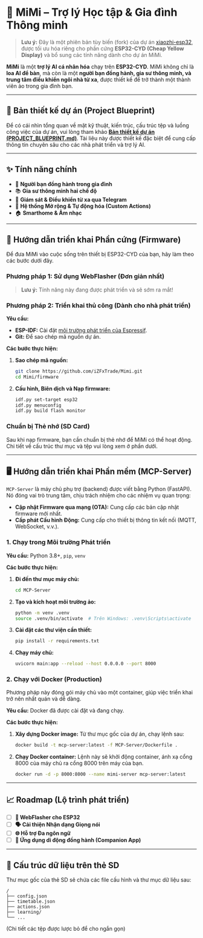 # 🎀 MiMi – Trợ lý Học tập & Gia đình Thông minh

> **Lưu ý:** Đây là một phiên bản tùy biến (fork) của dự án [xiaozhi-esp32](https://github.com/78/xiaozhi-esp32), được tối ưu hóa riêng cho phần cứng **ESP32-CYD (Cheap Yellow Display)** và bổ sung các tính năng dành cho dự án MiMi.

**MiMi** là một **trợ lý AI cá nhân hóa** chạy trên **ESP32-CYD**. MiMi không chỉ là **loa AI để bàn**, mà còn là một **người bạn đồng hành, gia sư thông minh, và trung tâm điều khiển ngôi nhà từ xa**, được thiết kế để trở thành một thành viên ảo trong gia đình bạn.

---

## 📖 Bản thiết kế dự án (Project Blueprint)

Để có cái nhìn tổng quan về mặt kỹ thuật, kiến trúc, cấu trúc tệp và luồng công việc của dự án, vui lòng tham khảo **[Bản thiết kế dự án (PROJECT_BLUEPRINT.md)](./PROJECT_BLUEPRINT.md)**. Tài liệu này được thiết kế đặc biệt để cung cấp thông tin chuyên sâu cho các nhà phát triển và trợ lý AI.

---

## ✨ Tính năng chính

*   💖 **Người bạn đồng hành trong gia đình**
*   📚 **Gia sư thông minh hai chế độ**
*   📱 **Giám sát & Điều khiển từ xa qua Telegram**
*   🔌 **Hệ thống Mở rộng & Tự động hóa (Custom Actions)**
*   🏠 **Smarthome & Âm nhạc**

---

## 🚀 Hướng dẫn triển khai Phần cứng (Firmware)

Để đưa MiMi vào cuộc sống trên thiết bị ESP32-CYD của bạn, hãy làm theo các bước dưới đây.

### Phương pháp 1: Sử dụng WebFlasher (Đơn giản nhất)

> **Lưu ý:** Tính năng này đang được phát triển và sẽ sớm ra mắt!

### Phương pháp 2: Triển khai thủ công (Dành cho nhà phát triển)

**Yêu cầu:**

*   **ESP-IDF:** Cài đặt [môi trường phát triển của Espressif](https://docs.espressif.com/projects/esp-idf/en/latest/esp32/get-started/).
*   **Git:** Để sao chép mã nguồn dự án.

**Các bước thực hiện:**

1.  **Sao chép mã nguồn:**
    ```bash
    git clone https://github.com/iZFxTrade/Mimi.git
    cd Mimi/firmware
    ```

2.  **Cấu hình, Biên dịch và Nạp firmware:**
    ```bash
    idf.py set-target esp32
    idf.py menuconfig
    idf.py build flash monitor
    ```

### Chuẩn bị Thẻ nhớ (SD Card)

Sau khi nạp firmware, bạn cần chuẩn bị thẻ nhớ để MiMi có thể hoạt động. Chi tiết về cấu trúc thư mục và tệp vui lòng xem ở phần dưới.

---

## 🖥️ Hướng dẫn triển khai Phần mềm (MCP-Server)

`MCP-Server` là máy chủ phụ trợ (backend) được viết bằng Python (FastAPI). Nó đóng vai trò trung tâm, chịu trách nhiệm cho các nhiệm vụ quan trọng:

*   **Cập nhật Firmware qua mạng (OTA):** Cung cấp các bản cập nhật firmware mới nhất.
*   **Cấp phát Cấu hình Động:** Cung cấp cho thiết bị thông tin kết nối (MQTT, WebSocket, v.v.).

### 1. Chạy trong Môi trường Phát triển

**Yêu cầu:** Python 3.8+, `pip`, `venv`

**Các bước thực hiện:**

1.  **Đi đến thư mục máy chủ:**
    ```bash
    cd MCP-Server
    ```

2.  **Tạo và kích hoạt môi trường ảo:**
    ```bash
    python -m venv .venv
    source .venv/bin/activate  # Trên Windows: .venv\Scripts\activate
    ```

3.  **Cài đặt các thư viện cần thiết:**
    ```bash
    pip install -r requirements.txt
    ```

4.  **Chạy máy chủ:**
    ```bash
    uvicorn main:app --reload --host 0.0.0.0 --port 8000
    ```

### 2. Chạy với Docker (Production)

Phương pháp này đóng gói máy chủ vào một container, giúp việc triển khai trở nên nhất quán và dễ dàng.

**Yêu cầu:** Docker đã được cài đặt và đang chạy.

**Các bước thực hiện:**

1.  **Xây dựng Docker image:**
    Từ thư mục gốc của dự án, chạy lệnh sau:
    ```bash
    docker build -t mcp-server:latest -f MCP-Server/Dockerfile .
    ```

2.  **Chạy Docker container:**
    Lệnh này sẽ khởi động container, ánh xạ cổng 8000 của máy chủ ra cổng 8000 trên máy của bạn.
    ```bash
    docker run -d -p 8000:8000 --name mimi-server mcp-server:latest
    ```

---

## 📈 Roadmap (Lộ trình phát triển)

*   [ ] **🚀 WebFlasher cho ESP32**
*   [ ] **🗣️ Cải thiện Nhận dạng Giọng nói**
*   [ ] **🌐 Hỗ trợ Đa ngôn ngữ**
*   [ ] **📱 Ứng dụng di động đồng hành (Companion App)**

---

## 📂 Cấu trúc dữ liệu trên thẻ SD

Thư mục gốc của thẻ SD sẽ chứa các file cấu hình và thư mục dữ liệu sau:

```
/
├── config.json
├── timetable.json
├── actions.json
├── learning/
└── ...
```
(Chi tiết các tệp được lược bỏ để cho ngắn gọn)
